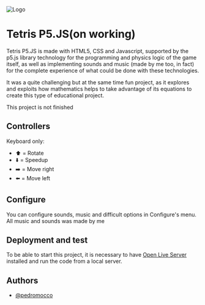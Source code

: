 
![Logo](https://upload.wikimedia.org/wikipedia/fr/d/d4/The_Tetris_Company_Logo.png)


# Tetris P5.JS(on working)

Tetris P5.JS is made with HTML5, CSS and Javascript, supported by the p5.js library technology for the programming and physics logic of the game itself, as well as implementing sounds and music (made by me too, in fact) for the complete experience of what could be done with these technologies.

It was a quite challenging but at the same time fun project, as it explores and exploits how mathematics helps to take advantage of its equations to create this type of educational project.

This project is not finished


## Controllers

Keyboard only:

- ⬆️ = Rotate
- ⬇️ = Speedup
- ➡️ = Move right
- ⬅️ = Move left

## Configure

You can configure sounds, music and difficult options in Configure's menu. All music and sounds was made by me

## Deployment and test

To be able to start this project, it is necessary to have [Open Live Server](https://marketplace.visualstudio.com/items?itemName=ritwickdey.LiveServer) installed and run the code from a local server.
## Authors

- [@pedromocco](https://github.com/pedromocco)

